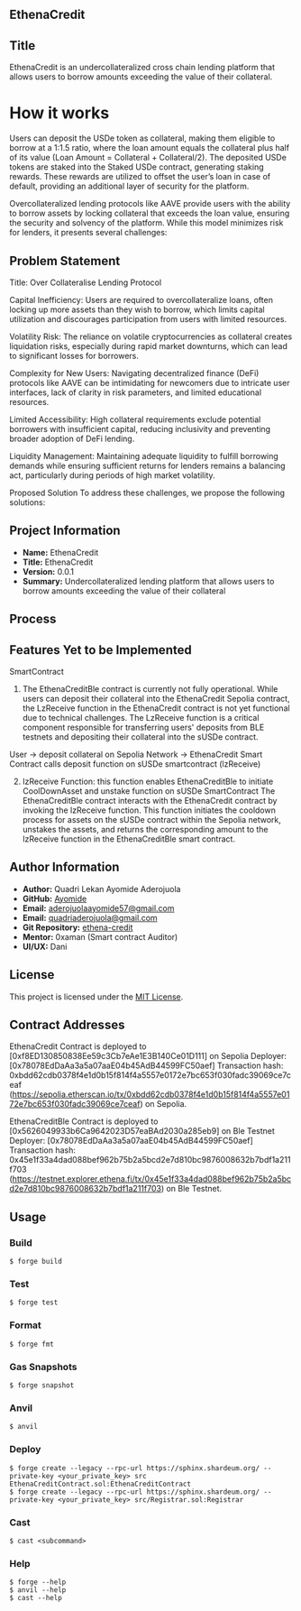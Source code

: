 ## EthenaCredit

## Title
EthenaCredit is an undercollateralized cross chain lending platform that allows users to borrow amounts exceeding the value of their collateral. 

# How it works
Users can deposit the USDe token as collateral, making them eligible to borrow at a 1:1.5 ratio, where the loan amount equals the collateral plus half of its value (Loan Amount = Collateral + Collateral/2). The deposited USDe tokens are staked into the Staked USDe contract, generating staking rewards. These rewards are utilized to offset the user’s loan in case of default, providing an additional layer of security for the platform.


Overcollateralized lending protocols like AAVE provide users with the ability to borrow assets by locking collateral that exceeds the loan value, ensuring the security and solvency of the platform. While this model minimizes risk for lenders, it presents several challenges:



## Problem Statement

Title: Over Collateralise Lending Protocol 

Capital Inefficiency: Users are required to overcollateralize loans, often locking up more assets than they wish to borrow, which limits capital utilization and discourages participation from users with limited resources.

Volatility Risk: The reliance on volatile cryptocurrencies as collateral creates liquidation risks, especially during rapid market downturns, which can lead to significant losses for borrowers.

Complexity for New Users: Navigating decentralized finance (DeFi) protocols like AAVE can be intimidating for newcomers due to intricate user interfaces, lack of clarity in risk parameters, and limited educational resources.

Limited Accessibility: High collateral requirements exclude potential borrowers with insufficient capital, reducing inclusivity and preventing broader adoption of DeFi lending.

Liquidity Management: Maintaining adequate liquidity to fulfill borrowing demands while ensuring sufficient returns for lenders remains a balancing act, particularly during periods of high market volatility.


Proposed Solution
To address these challenges, we propose the following solutions:


## Project Information

- **Name:** EthenaCredit
- **Title:** EthenaCredit
- **Version:** 0.0.1
- **Summary:** Undercollateralized lending platform that allows users to borrow amounts exceeding the value of their collateral


## Process 


## Features Yet to be Implemented

SmartContract
1. The EthenaCreditBle contract is currently not fully operational. While users can deposit their collateral into the EthenaCredit Sepolia contract, the LzReceive function in the EthenaCredit contract is not yet functional due to technical challenges. The LzReceive function is a critical component responsible for transferring users' deposits from BLE testnets and depositing their collateral into the sUSDe contract.

User -> deposit collateral on Sepolia Network -> EthenaCredit Smart Contract calls deposit function on sUSDe smartcontract (lzReceive)

2. lzReceive Function: this function enables EthenaCreditBle to initiate CoolDownAsset and unstake function on sUSDe SmartContract
The EthenaCreditBle contract interacts with the EthenaCredit contract by invoking the lzReceive function. This function initiates the cooldown process for assets on the sUSDe contract within the Sepolia network, unstakes the assets, and returns the corresponding amount to the lzReceive function in the EthenaCreditBle smart contract.

## Author Information

- **Author:** Quadri Lekan Ayomide Aderojuola
- **GitHub:** [Ayomide](https://github.com/Ayomide57/)
- **Email:** [aderojuolaayomide57@gmail.com](mailto:aderojuolaayomide57@gmail.com)
- **Email:** [quadriaderojuola@gmail.com](mailto:quadriaderojuola@gmail.com)
- **Git Repository:** [ethena-credit](https://github.com/Ayomide57/ethena-credit)
- **Mentor:** 0xaman (Smart contract Auditor)
- **UI/UX:** Dani


## License

This project is licensed under the [MIT License](https://opensource.org/licenses/MIT).

## Contract Addresses

EthenaCredit Contract is deployed to [0xf8ED130850838Ee59c3Cb7eAe1E3B140Ce01D111] on Sepolia
Deployer: [0x78078EdDaAa3a5a07aaE04b45AdB44599FC50aef]
Transaction hash: 0xbdd62cdb0378f4e1d0b15f814f4a5557e0172e7bc653f030fadc39069ce7ceaf
(https://sepolia.etherscan.io/tx/0xbdd62cdb0378f4e1d0b15f814f4a5557e0172e7bc653f030fadc39069ce7ceaf) on Sepolia.


EthenaCreditBle Contract is deployed to [0x5626049933b6Ca9642023D57eaBAd2030a285eb9] on Ble Testnet
Deployer: [0x78078EdDaAa3a5a07aaE04b45AdB44599FC50aef]
Transaction hash: 0x45e1f33a4dad088bef962b75b2a5bcd2e7d810bc9876008632b7bdf1a211f703
(https://testnet.explorer.ethena.fi/tx/0x45e1f33a4dad088bef962b75b2a5bcd2e7d810bc9876008632b7bdf1a211f703) on Ble Testnet.

## Usage

### Build

```shell
$ forge build
```

### Test

```shell
$ forge test
```

### Format

```shell
$ forge fmt
```

### Gas Snapshots

```shell
$ forge snapshot
```

### Anvil

```shell
$ anvil
```

### Deploy

```shell
$ forge create --legacy --rpc-url https://sphinx.shardeum.org/ --private-key <your_private_key> src EthenaCreditContract.sol:EthenaCreditContract
$ forge create --legacy --rpc-url https://sphinx.shardeum.org/ --private-key <your_private_key> src/Registrar.sol:Registrar

```

### Cast

```shell
$ cast <subcommand>
```

### Help

```shell
$ forge --help
$ anvil --help
$ cast --help
```
